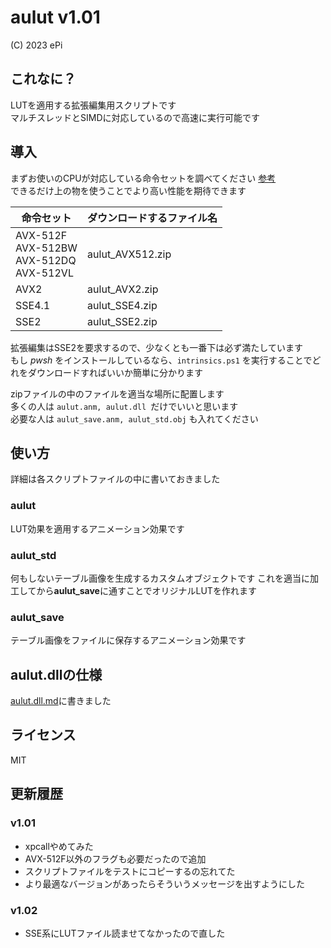 # aulut v1.01
(C) 2023 ePi

## これなに？
LUTを適用する拡張編集用スクリプトです<br>
マルチスレッドとSIMDに対応しているので高速に実行可能です

## 導入
まずお使いのCPUが対応している命令セットを調べてください [参考](https://phst.hateblo.jp/entry/2020/10/10/000000)<br>
できるだけ上の物を使うことでより高い性能を期待できます

| 命令セット | ダウンロードするファイル名 |
| - | - |
| AVX-512F<br>AVX-512BW<br>AVX-512DQ<br>AVX-512VL | aulut_AVX512.zip |
| AVX2 | aulut_AVX2.zip |
| SSE4.1 | aulut_SSE4.zip |
| SSE2 | aulut_SSE2.zip |

拡張編集はSSE2を要求するので、少なくとも一番下は必ず満たしています<br>
もし *pwsh* をインストールしているなら、`intrinsics.ps1` を実行することでどれをダウンロードすればいいか簡単に分かります

zipファイルの中のファイルを適当な場所に配置します<br>
多くの人は `aulut.anm, aulut.dll `だけでいいと思います<br>
必要な人は `aulut_save.anm, aulut_std.obj` も入れてください

## 使い方
詳細は各スクリプトファイルの中に書いておきました
### aulut
LUT効果を適用するアニメーション効果です

### aulut_std
何もしないテーブル画像を生成するカスタムオブジェクトです
これを適当に加工してから**aulut_save**に通すことでオリジナルLUTを作れます

### aulut_save
テーブル画像をファイルに保存するアニメーション効果です

## aulut.dllの仕様
[aulut.dll.md](aulut.dll.md)に書きました

## ライセンス
MIT

## 更新履歴
### v1.01
- xpcallやめてみた
- AVX-512F以外のフラグも必要だったので追加
- スクリプトファイルをテストにコピーするの忘れてた
- より最適なバージョンがあったらそういうメッセージを出すようにした

### v1.02
- SSE系にLUTファイル読ませてなかったので直した
